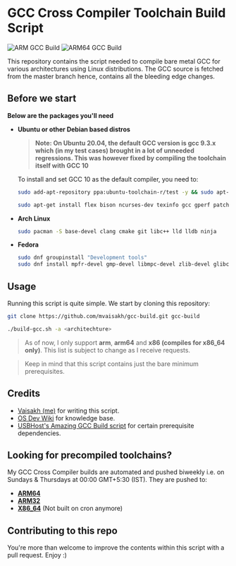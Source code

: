 # GCC Cross Compiler Toolchain Build Script

![ARM GCC Build](https://github.com/mvaisakh/gcc-build/workflows/ARM%20GCC%20Build/badge.svg) ![ARM64 GCC Build](https://github.com/mvaisakh/gcc-build/workflows/ARM64%20GCC%20Build/badge.svg) 

This repository contains the script needed to compile bare metal GCC for various architectures using Linux distributions. The GCC source is fetched from the master branch hence, contains all the bleeding edge changes.

## Before we start

**Below are the packages you'll need**

* **Ubuntu or other Debian based distros**
    >**Note: On Ubuntu 20.04, the default GCC version is gcc 9.3.x which (in my test cases) brought in a lot of unneeded regressions. This was however fixed by compiling the toolchain itself with GCC 10**

    To install and set GCC 10 as the default compiler, you need to:

    ```bash
    sudo add-apt-repository ppa:ubuntu-toolchain-r/test -y && sudo apt-get update
    ```

    ```bash
    sudo apt-get install flex bison ncurses-dev texinfo gcc gperf patch libtool automake g++ libncurses5-dev gawk subversion expat libexpat1-dev python-all-dev binutils-dev bc libcap-dev autoconf libgmp-dev build-essential pkg-config libmpc-dev libmpfr-dev autopoint gettext txt2man liblzma-dev libssl-dev libz-dev mercurial wget tar gcc-10 g++-10 zstd --fix-broken --fix-missing
    ```

* **Arch Linux**

    ```bash
    sudo pacman -S base-devel clang cmake git libc++ lld lldb ninja
    ```

* **Fedora**

    ```bash
    sudo dnf groupinstall "Development tools"
    sudo dnf install mpfr-devel gmp-devel libmpc-devel zlib-devel glibc-devel.i686 glibc-devel binutils-devel g++ texinfo bison flex cmake which
    ```

## Usage

Running this script is quite simple. We start by cloning this repository:
```bash
git clone https://github.com/mvaisakh/gcc-build.git gcc-build
```
```bash
./build-gcc.sh -a <architechture>
```
> As of now, I only support **arm**, **arm64** and **x86 (compiles for x86_64 only)**. This list is subject to change as I receive requests.

> Keep in mind that this script contains just the bare minimum prerequisites.

## Credits

* [Vaisakh (me)](https://github.com/mvaisakh/) for writing this script.
* [OS Dev Wiki](https://wiki.osdev.org) for knowledge base.
* [USBHost's Amazing GCC Build script](https://github.com/USBhost/build-tools-gcc) for certain prerequisite dependencies.

## Looking for precompiled toolchains?

My GCC Cross Compiler builds are automated and pushed biweekly i.e. on Sundays & Thursdays at 00:00 GMT+5:30 (IST). They are pushed to:
* **[ARM64](https://github.com/mvaisakh/gcc-arm64)**
* **[ARM32](https://github.com/mvaisakh/gcc-arm)**
* **[X86_64](https://github.com/mvaisakh/gcc-x86)** (Not built on cron anymore)

## Contributing to this repo

You're more than welcome to improve the contents within this script with a pull request. Enjoy :)
